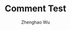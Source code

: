 ---
title: Comment Test
subtitle: 
author: Zhenghao Wu
description: 
layout: 
featureimage: 
unsplashfeatureimage: 

publishDate: "2022-01-08T16:25:39+08:00"
lastmod: 
draft: false
status: In Progress

showmeta: true
hidereadtime: false
toc: false
math: false
showinfocard: true
enablecomment: true

series:
previous:
next:

confidence: 
importance: 

tags:
- Placeholder

categories:
- Placeholder

# type: file, link, image, and others
extramaterials:
- type: file
  name: placeholder
  url: #

copyright: 
# inherit cc0 by bysa bync byncsa bynd byncnd unsplash
---